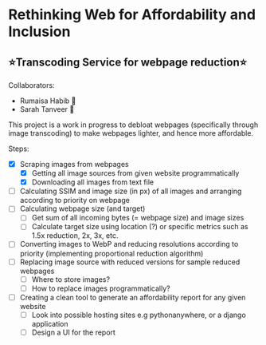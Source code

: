 
# Rethinking Web for Affordability and Inclusion
## ⭐Transcoding Service for webpage reduction⭐

Collaborators:
 - Rumaisa Habib 🐸
 - Sarah Tanveer 🌻

This project is a work in progress to debloat webpages (specifically through image transcoding) to make webpages lighter, and hence more affordable. 

Steps:

 - [x] Scraping images from webpages 
	 - [x] Getting all image sources from given website programmatically
	 - [x] Downloading all images from text file
 - [ ] Calculating SSIM and image size (in px) of all images and arranging according to priority on webpage 
 - [ ] Calculating webpage size (and target)
	 - [ ] Get sum of all incoming bytes (= webpage size) and image sizes
	 - [ ] Calculate target size using location (?) or specific metrics such as 1.5x reduction, 2x, 3x, etc.
 - [ ] Converting images to WebP and reducing resolutions according to priority (implementing proportional reduction algorithm)
 - [ ] Replacing image source with reduced versions for sample reduced webpages
	 - [ ] Where to store images?
	 - [ ] How to replace images programmatically?
 - [ ] Creating a clean tool to generate an affordability report for any given website
	 - [ ] Look into possible hosting sites e.g pythonanywhere, or a django application
	 - [ ] Design a UI for the report 
